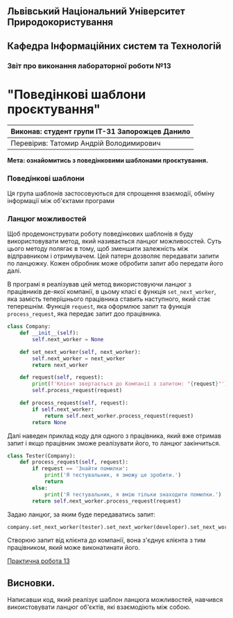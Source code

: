 ## Львівський Національний Університет Природокористування
## Кафедра Інформаційних систем та Технологій


### Звіт про виконання лабораторної роботи №13

# "Поведінкові шаблони проєктування"


|Виконав: студент групи ІТ-31 Запорожцев Данило|
|----------------------------------------------|
|Перевірив: Татомир Андрій Володимирович|

**Мета: ознайомитись з поведінковими шаблонами проєктування.**

### **Поведінкові шаблони**

Ця група шаблонів застосовуються для спрощення взаємодії, обміну інформації між об'єктами програми

### **Ланцюг можливостей**

Щоб продемонструвати роботу поведінкових шаблонів я буду використовувати метод, який називається ланцюг можливосстей.
Суть цього методу полягає в тому, щоб зменшити залежність між відправником і отримувачем.
Цей патерн дозволяє передавати запити по ланцюжку. Кожен обробник може обробити запит або передати його далі. 

В програмі я реалізував цей метод використовуючи ланцюг з працівників де-якої компанії, в цьому класі є функція `set_next_worker`, яка замість теперішнього працівника ставить наступного, який стає теперешнім. Функція `request`, яка оформлює запит та функція `process_request`, яка передає запит доо працівника.
``` py
class Company:
    def __init__(self):
        self.next_worker = None

    def set_next_worker(self, next_worker):
        self.next_worker = next_worker
        return next_worker

    def request(self, request):
        print(f'Клієнт звертається до Компанії з запитом: "{request}"')
        self.process_request(request)

    def process_request(self, request):
        if self.next_worker:
            return self.next_worker.process_request(request)
        return None
```
Далі наведен приклад коду для одного з працівника, який вже отримав запит і якщо працівник зможе реалізувати його, то ланцюг закінчиться.
``` py
class Tester(Company):
    def process_request(self, request):
        if request == 'Знайти помилки':
            print('Я тестувальник, я зможу це зробити.')
            return
        else:
            print('Я тестувальник, я вмію тільки знаходити помилки.')
        return self.next_worker.process_request(request)
```
Задаю ланцюг, за яким буде передаватись запит:
``` py
company.set_next_worker(tester).set_next_worker(developer).set_next_worker(designer).set_next_worker(analyst).set_next_worker(manager)
``` 
Створюю запит від клієнта до компанії, вона з'єднує клієнта з тим працівником, який може виконатинати його.

[Практична робота 13](./Chain_Of_Rensponsibility_pattern.py)

## Висновки. 

Написавши код, який реалізує шаблон ланцюга можливостей, навчився викоистовувати ланцюг об'єктів, які взаємодіють між собою.
